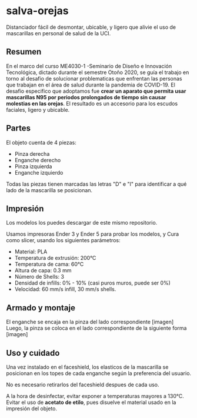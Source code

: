 # salva-orejas
Distanciador fácil de desmontar, ubicable, y ligero que alivie el uso de mascarillas en personal de salud de la UCI.

## Resumen

En el marco del curso ME4030-1 -Seminario de Diseño e Innovación Tecnológica, dictado durante el semestre Otoño 2020, se guía el trabajo en torno al desafio de solucionar problematicas que enfrentan las personas que trabajan en el área de salud durante la pandemia de COVID-19. El desafio especifico que adoptamos fue **crear un aparato que permita usar mascarillas N95 por periodos prolongados de tiempo sin causar molestias en las orejas**. El resultado es un accesorio para los escudos faciales, ligero y ubicable.


## Partes

El objeto cuenta de 4 piezas:
* Pinza derecha
* Enganche derecho
* Pinza izquierda
* Enganche izquierdo

Todas las piezas tienen marcadas las letras "D" e "I" para identificar a qué lado de la mascarilla se posicionan.   

## Impresión
Los modelos los puedes descargar de este mismo repositorio.

Usamos impresoras Ender 3 y Ender 5 para probar los modelos, y Cura como slicer, usando los siguientes parámetros:

-   Material: PLA
-   Temperatura de extrusión: 200°C
-   Temperatura de cama: 60°C
-   Altura de capa: 0.3 mm
-   Número de Shells: 3
-   Densidad de infills: 0% - 10% (casi puros muros, puede ser 0%)
-   Velocidad: 60 mm/s infill, 30 mm/s shells.

## Armado y montaje
El enganche se encaja en la pinza del lado correspondiente
[imagen]
Luego, la pinza se coloca en el lado correspondiente de la siguiente forma
[imagen]

## Uso y cuidado

Una vez instalado en el faceshield, los elasticos de la mascarilla se posicionan en los topes de cada enganche según la preferencia del usuario.

No es necesario retirarlos del faceshield despues de cada uso.

A la hora de desinfectar, evitar exponer a temperaturas mayores a 130°C. Evitar el uso de **acetato de etilo**, pues disuelve el material usado en la impresión del objeto. 

